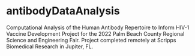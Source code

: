 # antibodyDataAnalysis
Computational Analysis of the Human Antibody Repertoire to Inform HIV-1 Vaccine Development
Project for the 2022 Palm Beach County Regional Science and Engineering Fair.
Project completed remotely at Scripps Biomedical Research in Jupiter, FL.

